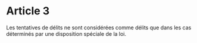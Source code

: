 # Article 3
Les tentatives de délits ne sont considérées comme délits que dans les cas
déterminés par une disposition spéciale de la loi.